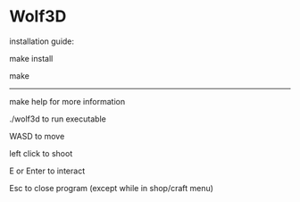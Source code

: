 # Wolf3D

installation guide:

make install

make

------------------------

make help for more information

./wolf3d to run executable

WASD to move

left click to shoot

E or Enter to interact

Esc to close program (except while in shop/craft menu)